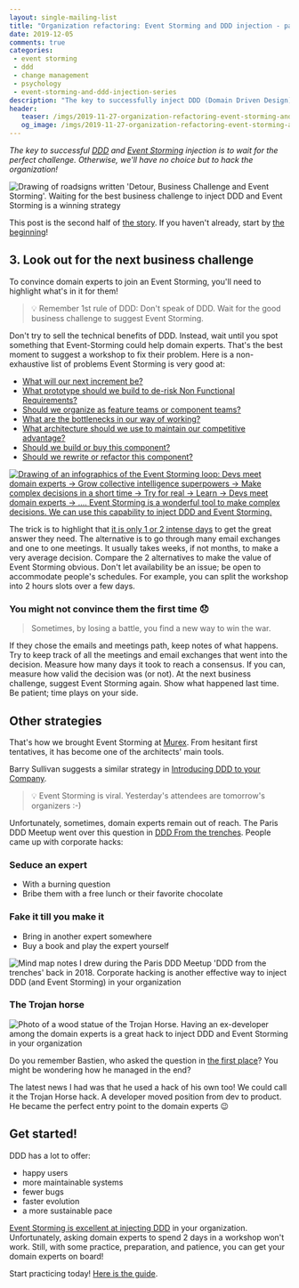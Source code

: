 ```yaml
---
layout: single-mailing-list
title: "Organization refactoring: Event Storming and DDD injection - part 2"
date: 2019-12-05
comments: true
categories:
 - event storming
 - ddd
 - change management
 - psychology
 - event-storming-and-ddd-injection-series
description: "The key to successfully inject DDD (Domain Driven Design) and Event Storming practices is to be ready and wait for the perfect business challenge. Otherwise, we'll have no choice but to hack the organization!"
header:
   teaser: /imgs/2019-11-27-organization-refactoring-event-storming-and-ddd-injection-part-2/event-storming-detour-teaser.jpeg
   og_image: /imgs/2019-11-27-organization-refactoring-event-storming-and-ddd-injection-part-2/event-storming-detour-og.jpeg
---
```

_The key to successful [DDD](https://en.wikipedia.org/wiki/Domain-driven_design) and [Event Storming](https://en.wikipedia.org/wiki/Event_storming) injection is to wait for the perfect challenge. Otherwise, we'll have no choice but to hack the organization!_

![Drawing of roadsigns written 'Detour, Business Challenge and Event Storming'. Waiting for the best business challenge to inject DDD and Event Storming is a winning strategy]({{site.url}}/imgs/2019-11-27-organization-refactoring-event-storming-and-ddd-injection-part-2/event-storming-detour.jpeg)

This post is the second half of [the story]({{site.url}}/categories/#event-storming-and-ddd-injection-series). If you haven't already, start by [the beginning]({{site.url}}/organization-refactoring-event-storming-and-ddd-injection-part-1/)!

## 3. Look out for the next business challenge

To convince domain experts to join an Event Storming, you'll need to highlight what's in it for them!

> 💡 Remember 1st rule of DDD: Don't speak of DDD. Wait for the good business challenge to suggest Event Storming.

Don't try to sell the technical benefits of DDD. Instead, wait until you spot something that Event-Storming could help domain experts. That's the best moment to suggest a workshop to fix their problem. Here is a non-exhaustive list of problems Event Storming is very good at:

*   [What will our next increment be?]({{site.url}}/how-to-fight-priority-paralysis-with-event-storming-and-ddd/)
*   [What prototype should we build to de-risk Non Functional Requirements?]({{site.url}}/using-event-storming-and-ddd-to-prototype-microservices-and-nfrs-1/)
*   [Should we organize as feature teams or component teams?]({{site.url}}/feature-teams-vs-component-teams-decide-with-event-storming-and-ddd/)
*   [What are the bottlenecks in our way of working?](http://thepaulrayner.com/eventstorming-team-flow/)
*   [What architecture should we use to maintain our competitive advantage?]({{site.url}}/check-that-core-areas-have-the-upper-hand-with-event-storming-and-ddd/)
*   [Should we build or buy this component?]({{site.url}}/build-or-buy-software-identify-your-core-functional-areas-with-event-storming-and-ddd/)
*   [Should we rewrite or refactor this component?]({{site.url}}/rewrite-vs-refactor-get-insights-from-event-storming-and-ddd/)

[![Drawing of an infographics of the Event Storming loop: Devs meet domain experts -> Grow collective intelligence superpowers -> Make complex decisions in a short time -> Try for real -> Learn -> Devs meet domain experts -> .... Event Storming is a wonderful tool to make complex decisions. We can use this capability to inject DDD and Event Storming.]({{site.url}}/imgs/2019-11-27-organization-refactoring-event-storming-and-ddd-injection-part-2/event-storming-iterative-process-small.jpeg)]({{site.url}}/sustain-collective-intelligence-with-event-storming/)

The trick is to highlight that [it is only 1 or 2 intense days]({{site.url}}/how-to-squash-big-design-up-front-in-a-few-days-with-event-storming/) to get the great answer they need. The alternative is to go through many email exchanges and one to one meetings. It usually takes weeks, if not months, to make a very average decision. Compare the 2 alternatives to make the value of Event Storming obvious. Don't let availability be an issue; be open to accommodate people's schedules. For example, you can split the workshop into 2 hours slots over a few days.

### You might not convince them the first time 😞

> Sometimes, by losing a battle, you find a new way to win the war.

If they chose the emails and meetings path, keep notes of what happens. Try to keep track of all the meetings and email exchanges that went into the decision. Measure how many days it took to reach a consensus. If you can, measure how valid the decision was (or not). At the next business challenge, suggest Event Storming again. Show what happened last time. Be patient; time plays on your side.

## Other strategies

That's how we brought Event Storming at [Murex](https://www.murex.com/). From hesitant first tentatives, it has become one of the architects' main tools.

Barry Sullivan suggests a similar strategy in [Introducing DDD to your Company](https://dev.to/barryosull/introducing-ddd-to-your-company-2989).

> 💡 Event Storming is viral. Yesterday's attendees are tomorrow's organizers :-)

Unfortunately, sometimes, domain experts remain out of reach. The Paris DDD Meetup went over this question in [DDD From the trenches](https://www.meetup.com/fr-FR/DDD-Paris/events/248022866/). People came up with corporate hacks:

### Seduce an expert

*   With a burning question
*   Bribe them with a free lunch or their favorite chocolate

### Fake it till you make it

*   Bring in another expert somewhere
*   Buy a book and play the expert yourself

![Mind map notes I drew during the Paris DDD Meetup 'DDD from the trenches' back in 2018. Corporate hacking is another effective way to inject DDD (and Event Storming) in your organization]({{site.url}}/imgs/2019-11-27-organization-refactoring-event-storming-and-ddd-injection-part-2/ddd-from-the-trenches.jpeg)

### The Trojan horse

![Photo of a wood statue of the Trojan Horse. Having an ex-developer among the domain experts is a great hack to inject DDD and Event Storming in your organization]({{site.url}}/imgs/2019-11-27-organization-refactoring-event-storming-and-ddd-injection-part-2/trojan-horse.jpg)

Do you remember Bastien, who asked the question in [the first place]({{site.url}}/organization-refactoring-event-storming-and-ddd-injection-part-1/)? You might be wondering how he managed in the end?

The latest news I had was that he used a hack of his own too! We could call it the Trojan Horse hack. A developer moved position from dev to product. He became the perfect entry point to the domain experts 😉

## Get started!

DDD has a lot to offer:

*   happy users
*   more maintainable systems
*   fewer bugs
*   faster evolution
*   a more sustainable pace

[Event Storming is excellent at injecting DDD]({{site.url}}/how-to-use-event-storming-to-introduce-domain-driven-design/) in your organization. Unfortunately, asking domain experts to spend 2 days in a workshop won't work. Still, with some practice, preparation, and patience, you can get your domain experts on board!

Start practicing today! [Here is the guide]({{site.url}}/misadventures-with-big-design-up-front/).
